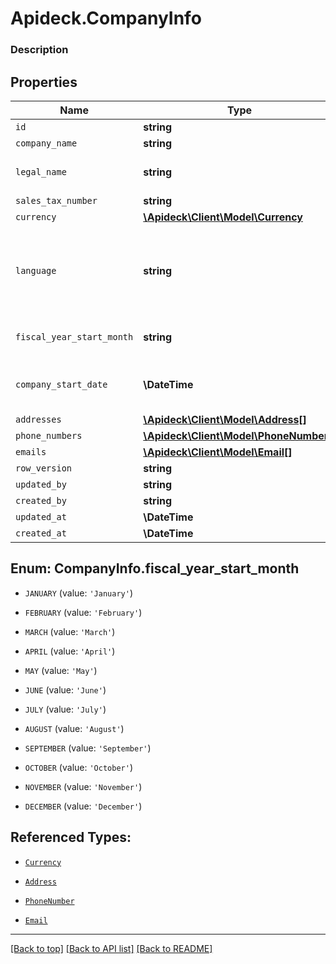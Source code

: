 # Apideck.CompanyInfo

### Description

## Properties
Name | Type | Description | Notes
------------ | ------------- | ------------- | -------------
`id` | **string** |  | [optional] 
`company_name` | **string** |  | [optional] 
`legal_name` | **string** | The legal name of the company | [optional] 
`sales_tax_number` | **string** |  | [optional] 
`currency` | [**\Apideck\Client\Model\Currency**](Currency.md) |  | [optional] 
`language` | **string** | language code according to ISO 639-1. For the United States - EN | [optional] 
`fiscal_year_start_month` | **string** | The start month of fiscal year. | [optional] 
`company_start_date` | **\DateTime** | Date when company file was created | [optional] 
`addresses` | [**\Apideck\Client\Model\Address[]**](Address.md) |  | [optional] 
`phone_numbers` | [**\Apideck\Client\Model\PhoneNumber[]**](PhoneNumber.md) |  | [optional] 
`emails` | [**\Apideck\Client\Model\Email[]**](Email.md) |  | [optional] 
`row_version` | **string** |  | [optional] 
`updated_by` | **string** |  | [optional] 
`created_by` | **string** |  | [optional] 
`updated_at` | **\DateTime** |  | [optional] 
`created_at` | **\DateTime** |  | [optional] 





<a name="FISCAL_YEAR_START_MONTH"></a>
## Enum: CompanyInfo.fiscal_year_start_month


* `JANUARY` (value: `'January'`)

* `FEBRUARY` (value: `'February'`)

* `MARCH` (value: `'March'`)

* `APRIL` (value: `'April'`)

* `MAY` (value: `'May'`)

* `JUNE` (value: `'June'`)

* `JULY` (value: `'July'`)

* `AUGUST` (value: `'August'`)

* `SEPTEMBER` (value: `'September'`)

* `OCTOBER` (value: `'October'`)

* `NOVEMBER` (value: `'November'`)

* `DECEMBER` (value: `'December'`)




## Referenced Types:




* [`Currency`](Currency.md)



* [`Address`](Address.md)
* [`PhoneNumber`](PhoneNumber.md)
* [`Email`](Email.md)






---

[[Back to top]](#) [[Back to API list]](../../../../README.md#documentation-for-api-endpoints) [[Back to README]](../../../../README.md)


